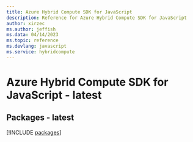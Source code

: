 ```yaml
---
title: Azure Hybrid Compute SDK for JavaScript
description: Reference for Azure Hybrid Compute SDK for JavaScript
author: xirzec
ms.author: jeffish
ms.data: 04/14/2023
ms.topic: reference
ms.devlang: javascript
ms.service: hybridcompute
---
```

# Azure Hybrid Compute SDK for JavaScript - latest
## Packages - latest
[!INCLUDE [packages](hybrid-compute-index.md)]